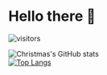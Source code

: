 # Hello there 👋

![visitors](https://visitor-badge.laobi.icu/badge?page_id=moyanj.moyanj)


![Christmas's GitHub stats](https://github-readme-stats.vercel.app/api?username=moyanj&show_icons=true&theme=tokyonight)
<br>
[![Top Langs](https://github-readme-stats.vercel.app/api/top-langs/?username=moyanj)](https://github.com/Christmas/github-readme-stats)
<br>
